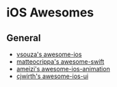 
# iOS Awesomes



## General

* [vsouza's awesome-ios](https://github.com/vsouza/awesome-ios)
* [matteocrippa's awesome-swift](https://github.com/matteocrippa/awesome-swift)
* [ameizi's awesome-ios-animation](https://github.com/ameizi/awesome-ios-animation)
* [cjwirth's awesome-ios-ui](https://github.com/cjwirth/awesome-ios-ui)

